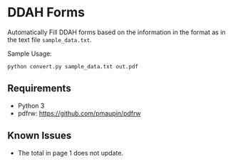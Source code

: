 # DDAH Forms

Automatically Fill DDAH forms based on the information in the 
format as in the text file `sample_data.txt`.

Sample Usage:

```
python convert.py sample_data.txt out.pdf
```

## Requirements

- Python 3
- pdfrw: https://github.com/pmaupin/pdfrw

## Known Issues

- The total in page 1 does not update.
